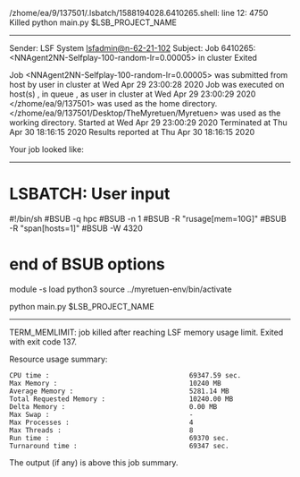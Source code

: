 /zhome/ea/9/137501/.lsbatch/1588194028.6410265.shell: line 12:  4750 Killed                  python main.py $LSB_PROJECT_NAME

------------------------------------------------------------
Sender: LSF System <lsfadmin@n-62-21-102>
Subject: Job 6410265: <NNAgent2NN-Selfplay-100-random-lr=0.00005> in cluster <dcc> Exited

Job <NNAgent2NN-Selfplay-100-random-lr=0.00005> was submitted from host <n-62-30-6> by user <s183914> in cluster <dcc> at Wed Apr 29 23:00:28 2020
Job was executed on host(s) <n-62-21-102>, in queue <hpc>, as user <s183914> in cluster <dcc> at Wed Apr 29 23:00:29 2020
</zhome/ea/9/137501> was used as the home directory.
</zhome/ea/9/137501/Desktop/TheMyretuen/Myretuen> was used as the working directory.
Started at Wed Apr 29 23:00:29 2020
Terminated at Thu Apr 30 18:16:15 2020
Results reported at Thu Apr 30 18:16:15 2020

Your job looked like:

------------------------------------------------------------
# LSBATCH: User input
#!/bin/sh
#BSUB -q hpc
#BSUB -n 1
#BSUB -R "rusage[mem=10G]"
#BSUB -R "span[hosts=1]"
#BSUB -W 4320
# end of BSUB options

module -s load python3
source ../myretuen-env/bin/activate

python main.py $LSB_PROJECT_NAME


------------------------------------------------------------

TERM_MEMLIMIT: job killed after reaching LSF memory usage limit.
Exited with exit code 137.

Resource usage summary:

    CPU time :                                   69347.59 sec.
    Max Memory :                                 10240 MB
    Average Memory :                             5281.14 MB
    Total Requested Memory :                     10240.00 MB
    Delta Memory :                               0.00 MB
    Max Swap :                                   -
    Max Processes :                              4
    Max Threads :                                8
    Run time :                                   69370 sec.
    Turnaround time :                            69347 sec.

The output (if any) is above this job summary.


